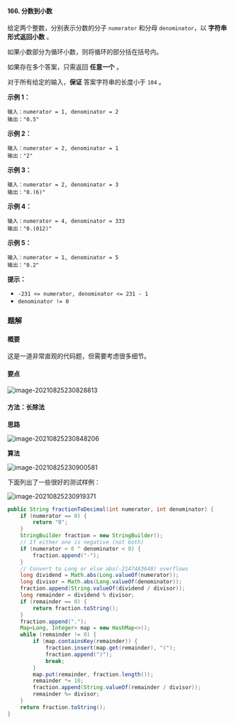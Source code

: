 #### 166. 分数到小数

给定两个整数，分别表示分数的分子 `numerator` 和分母 `denominator`，以 **字符串形式返回小数** 。

如果小数部分为循环小数，则将循环的部分括在括号内。

如果存在多个答案，只需返回 **任意一个** 。

对于所有给定的输入，**保证** 答案字符串的长度小于 `104` 。

**示例 1：**

```shell
输入：numerator = 1, denominator = 2
输出："0.5"
```

**示例 2：**

```shell
输入：numerator = 2, denominator = 1
输出："2"
```

**示例 3：**

```shell
输入：numerator = 2, denominator = 3
输出："0.(6)"
```

**示例 4：**

```shell
输入：numerator = 4, denominator = 333
输出："0.(012)"
```

**示例 5：**

```shell
输入：numerator = 1, denominator = 5
输出："0.2"
```

**提示：**

- `-231 <= numerator, denominator <= 231 - 1`
- `denominator != 0`

### 题解

#### 概要

这是一道非常直观的代码题，但需要考虑很多细节。

#### 要点

![image-20210825230828813](http://gitlab.wsh-study.com/xp-study/LeeteCode/blob/master/字符串相关/images/分数到小数/1.jpg)

#### 方法：长除法

**思路**

![image-20210825230848206](http://gitlab.wsh-study.com/xp-study/LeeteCode/blob/master/字符串相关/images/分数到小数/2.jpg)

**算法**

![image-20210825230900581](http://gitlab.wsh-study.com/xp-study/LeeteCode/blob/master/字符串相关/images/分数到小数/3.jpg)

下面列出了一些很好的测试样例：

![image-20210825230919371](http://gitlab.wsh-study.com/xp-study/LeeteCode/blob/master/字符串相关/images/分数到小数/4.jpg)

```java
public String fractionToDecimal(int numerator, int denominator) {
    if (numerator == 0) {
        return "0";
    }
    StringBuilder fraction = new StringBuilder();
    // If either one is negative (not both)
    if (numerator < 0 ^ denominator < 0) {
        fraction.append("-");
    }
    // Convert to Long or else abs(-2147483648) overflows
    long dividend = Math.abs(Long.valueOf(numerator));
    long divisor = Math.abs(Long.valueOf(denominator));
    fraction.append(String.valueOf(dividend / divisor));
    long remainder = dividend % divisor;
    if (remainder == 0) {
        return fraction.toString();
    }
    fraction.append(".");
    Map<Long, Integer> map = new HashMap<>();
    while (remainder != 0) {
        if (map.containsKey(remainder)) {
            fraction.insert(map.get(remainder), "(");
            fraction.append(")");
            break;
        }
        map.put(remainder, fraction.length());
        remainder *= 10;
        fraction.append(String.valueOf(remainder / divisor));
        remainder %= divisor;
    }
    return fraction.toString();
}
```

